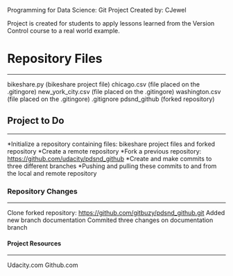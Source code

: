 Programming for Data Science: Git Project
Created by: CJewel

Project is created for students to apply lessons learned from the Version Control course 
to a real world example. 

# Repository Files #
-------------------
bikeshare.py (bikeshare project file)
chicago.csv (file placed on the .gitingore)
new_york_city.csv (file placed on the .gitingore)
washington.csv (file placed on the .gitingore)
.gitignore
pdsnd_github (forked repository)


## Project to Do ##
-----------------
*Initialize a repository containing files: bikeshare project files and forked repository
*Create a remote repository
*Fork a previous repository: https://github.com/udacity/pdsnd_github
*Create and make commits to three different branches
*Pushing and pulling these commits to and from the local and remote repository


### Repository Changes ###
---------------------
Clone forked repository: https://github.com/gitbuzy/pdsnd_github.git
Added new branch documentation
Commited three changes on documentation branch


#### Project Resources ####
--------------------
Udacity.com
Github.com

